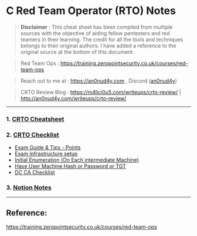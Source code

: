 # C Red Team Operator (RTO) Notes

> **Disclaimer** : This cheat sheet has been compiled from multiple sources with the objective of aiding fellow pentesters and red teamers in their learning. The credit for all the tools and techniques belongs to their original authors. I have added a reference to the original source at the bottom of this document.

> Red Team Ops : https://training.zeropointsecurity.co.uk/courses/red-team-ops

> Reach out to me at : https://an0nud4y.com , Discord ([an0nud4y](https://discordapp.com/users/an0nud4y#6357))

> CRTO Review Blog :  https://m4lici0u5.com/writeups/crto-review/ | http://an0nud4y.com/writeups/crto-review/
---

### 1. [CRTO Cheatsheet](CRTO%20-%20Cheatsheet.md)
### 2. [CRTO Checklist](CRTO%20Checklist/)
- [Exam Guide & Tips - Points](CRTO%20Checklist/Exam%20Guide%20%26%20Tips%20-%20Points.md)
- [Exam Infrastructure setup](CRTO%20Checklist/Exam%20Infrastructure%20setup.md)
- [Initial Enumeration (On Each intermediate Machine)](CRTO%20Checklist/Initial%20Enumeration%20(On%20Each%20intermediate%20Machine).md)
- [Have User Machine Hash or Password or TGT](CRTO%20Checklist/Have%20User%20Machine%20Hash%20or%20Password%20or%20TGT.md)
- [DC CA Checklist](CRTO%20Checklist/DC%20CA%20Checklist.md)

### 3. [Notion Notes](https://an0nud4y.notion.site/CRTO-Notes-a2a6242a4c4b4506b31f46db20155608?pvs=4)

---
## Reference:

https://training.zeropointsecurity.co.uk/courses/red-team-ops
